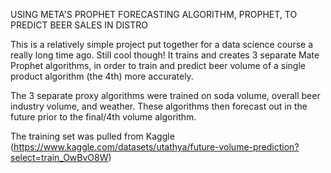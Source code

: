 USING META'S PROPHET FORECASTING ALGORITHM, PROPHET, TO PREDICT BEER SALES IN DISTRO

This is a relatively simple project put together for a data science course a really long time ago. Still cool though! It trains and creates 3 separate Mate Prophet algorithms, in order to train and predict beer volume of a single product algorithm (the 4th) more accurately.

The 3 separate proxy algorithms were trained on soda volume, overall beer industry volume, and weather.  These algorithms then forecast out in the future prior to the final/4th volume algorithm.

The training set was pulled from Kaggle (https://www.kaggle.com/datasets/utathya/future-volume-prediction?select=train_OwBvO8W)
